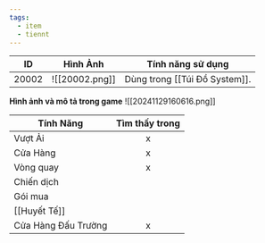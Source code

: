 ```yaml
---
tags:
  - item
  - tiennt
---
```


| ID    | Hình Ảnh       | Tính năng sử dụng             |
| ----- | -------------- | ----------------------------- |
| 20002 | ![[20002.png]] | Dùng trong [[Túi Đồ System]]. |
**Hình ảnh và mô tả trong game**
![[20241129160616.png]]

| Tính Năng           | Tìm thấy trong |
| ------------------- | :------------: |
| Vượt Ải             |       x        |
| Cửa Hàng            |       x        |
| Vòng quay           |       x        |
| Chiến dịch          |                |
| Gói mua             |                |
| [[Huyết Tế]]        |                |
| Cửa Hàng Đấu Trường |       x        |


